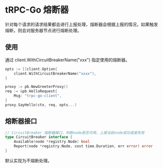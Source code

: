 # tRPC-Go 熔断器

针对每个请求的请求结果都会进行上报处理，熔断器会根据上报的情况，如果触发熔断，则会对服务器节点进行熔断处理。

## 使用
通过 client.WithCircuitBreakerName("xxx") 指定使用的熔断器。
```go
opts := []client.Option{
	client.WithCircuitBreakerName("xxxx"),
}

proxy := pb.NewGreeterProxy()
req := &pb.HelloRequest{
	Msg: "trpc-go-client",
}
proxy.SayHello(ctx, req, opts...)
```

## 熔断器接口
```go
// CircuitBreaker 熔断器接口，判断node是否可用，上报当前node成功或者失败
type CircuitBreaker interface {
	Available(node *registry.Node) bool
	Report(node *registry.Node, cost time.Duration, err error) error
}
```
默认实现为不熔断处理。

